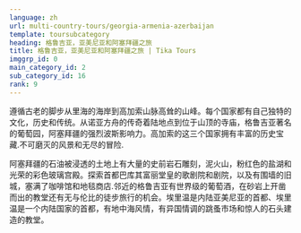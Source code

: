 ```yaml
---
language: zh
url: multi-country-tours/georgia-armenia-azerbaijan
template: toursubcategory
heading: 格鲁吉亚，亚美尼亚和阿塞拜疆之旅
title: 格鲁吉亚，亚美尼亚和阿塞拜疆之旅 | Tika Tours
imggrp_id: 0
main_category_id: 2
sub_category_id: 16
rank: 9
---
```

<div class="row content-row"><!-- 1400 (2)-->
<div class="col-xs-12 col-sm-6 col-md-6"><!-- 1860 -->

遵循古老的脚步从里海的海岸到高加索山脉高耸的山峰。每个国家都有自己独特的文化，历史和传统。从诺亚方舟的传奇着陆地点到位于山顶的寺庙，格鲁吉亚著名的葡萄园，阿塞拜疆的强烈波斯影响力。高加索的这三个国家拥有丰富的历史宝藏.不可磨灭的风景和无尽的冒险.

</div>

<div class="col-xs-12 col-sm-6 col-md-6"><!-- 1861 -->

阿塞拜疆的石油被浸透的土地上有大量的史前岩石雕刻，泥火山，粉红色的盐湖和光荣的彩色玻璃宫殿。探索首都巴库其富丽堂皇的歌剧院和剧院，以及有围墙的旧城，塞满了咖啡馆和地毯商店.邻近的格鲁吉亚有世界级的葡萄酒，在砂岩上开凿而出的教堂还有无与伦比的徒步旅行的机会。埃里温是内陆亚美尼亚的首都、埃里温是一个内陆国家的首都，有地中海风情，有异国情调的跳蚤市场和惊人的石头建造的教堂。

</div>

</div>

